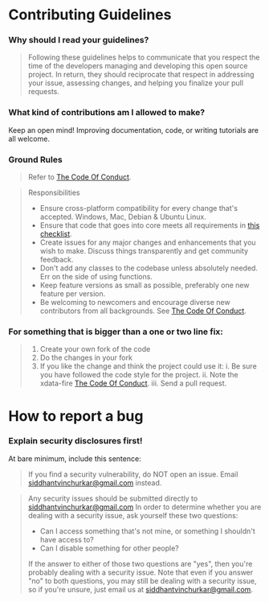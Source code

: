 # Contributing Guidelines

### Why should I read your guidelines?

>Following these guidelines helps to communicate that you respect the time of the developers managing and developing this open source project. In return, they should reciprocate that respect in addressing your issue, assessing changes, and helping you finalize your pull requests.

### What kind of contributions am I allowed to make?

Keep an open mind! Improving documentation, code, or writing tutorials are all welcome.

### Ground Rules
>Refer to [The Code Of Conduct](https://github.com/siddhantvinchurkar/xdata-fire/blob/master/CODE_OF_CONDUCT.md "The Code Of Conduct").

> Responsibilities
> * Ensure cross-platform compatibility for every change that's accepted. Windows, Mac, Debian & Ubuntu Linux.
> * Ensure that code that goes into core meets all requirements in [this checklist](https://google.co.in/ "Contribution Checklist"). 
> * Create issues for any major changes and enhancements that you wish to make. Discuss things transparently and get community feedback.
> * Don't add any classes to the codebase unless absolutely needed. Err on the side of using functions.
> * Keep feature versions as small as possible, preferably one new feature per version.
> * Be welcoming to newcomers and encourage diverse new contributors from all backgrounds. See [The Code Of Conduct](https://github.com/siddhantvinchurkar/xdata-fire/blob/master/CODE_OF_CONDUCT.md "The Code Of Conduct").

### For something that is bigger than a one or two line fix:

>1. Create your own fork of the code
>2. Do the changes in your fork
>3. If you like the change and think the project could use it:
>i. Be sure you have followed the code style for the project.
>ii. Note the xdata-fire [The Code Of Conduct](https://github.com/siddhantvinchurkar/xdata-fire/blob/master/CODE_OF_CONDUCT.md "The Code Of Conduct"). 
>iii. Send a pull request.

# How to report a bug
### Explain security disclosures first!
At bare minimum, include this sentence:
> If you find a security vulnerability, do NOT open an issue. Email [siddhantvinchurkar@gmail.com](mailto:siddhantvinchurkar@gmail.com "Email Siddhant Vinchurkar") instead.

> Any security issues should be submitted directly to [siddhantvinchurkar@gmail.com](mailto:siddhantvinchurkar@gmail.com "Email Siddhant Vinchurkar")
> In order to determine whether you are dealing with a security issue, ask yourself these two questions:
> * Can I access something that's not mine, or something I shouldn't have access to?
> * Can I disable something for other people?
>
> If the answer to either of those two questions are "yes", then you're probably dealing with a security issue. Note that even if you answer "no" to both questions, you may still be dealing with a security issue, so if you're unsure, just email us at [siddhantvinchurkar@gmail.com](mailto:siddhantvinchurkar@gmail.com "Email Siddhant Vinchurkar").
